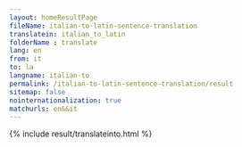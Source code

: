 ```yaml
---
layout: homeResultPage
fileName: italian-to-latin-sentence-translation
translatein: italian_to_latin
folderName : translate
lang: en
from: it
to: la
langname: italian-to
permalink: /italian-to-latin-sentence-translation/result
sitemap: false
nointernationalization: true
matchurls: en&&it
---
```

{% include result/translateinto.html %}

<script src="/js/result/translation.js" data-foldername="{{page.folderName}}" data-lang="{{page.lang}}"></script>
